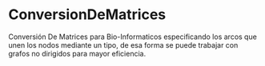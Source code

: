 # ConversionDeMatrices
Conversión De Matrices para Bio-Informaticos especificando los arcos que unen los nodos mediante un tipo, de esa forma se puede trabajar con grafos no dirigidos para mayor eficiencia.
